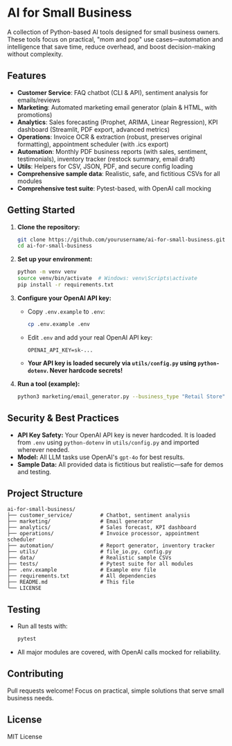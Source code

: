 # AI for Small Business

A collection of Python-based AI tools designed for small business owners. These tools focus on practical, "mom and pop" use cases—automation and intelligence that save time, reduce overhead, and boost decision-making without complexity.

## Features
- **Customer Service**: FAQ chatbot (CLI & API), sentiment analysis for emails/reviews
- **Marketing**: Automated marketing email generator (plain & HTML, with promotions)
- **Analytics**: Sales forecasting (Prophet, ARIMA, Linear Regression), KPI dashboard (Streamlit, PDF export, advanced metrics)
- **Operations**: Invoice OCR & extraction (robust, preserves original formatting), appointment scheduler (with .ics export)
- **Automation**: Monthly PDF business reports (with sales, sentiment, testimonials), inventory tracker (restock summary, email draft)
- **Utils**: Helpers for CSV, JSON, PDF, and secure config loading
- **Comprehensive sample data**: Realistic, safe, and fictitious CSVs for all modules
- **Comprehensive test suite**: Pytest-based, with OpenAI call mocking

## Getting Started

1. **Clone the repository:**
   ```sh
   git clone https://github.com/yourusername/ai-for-small-business.git
   cd ai-for-small-business
   ```
2. **Set up your environment:**
   ```sh
   python -m venv venv
   source venv/bin/activate  # Windows: venv\Scripts\activate
   pip install -r requirements.txt
   ```
3. **Configure your OpenAI API key:**
   - Copy `.env.example` to `.env`:
     ```sh
     cp .env.example .env
     ```
   - Edit `.env` and add your real OpenAI API key:
     ```env
     OPENAI_API_KEY=sk-...
     ```
   - **Your API key is loaded securely via `utils/config.py` using `python-dotenv`. Never hardcode secrets!**

4. **Run a tool (example):**
   ```sh
   python3 marketing/email_generator.py --business_type "Retail Store" --offer_description "20% off all cleaning services" --tone friendly
   ```

## Security & Best Practices
- **API Key Safety:** Your OpenAI API key is never hardcoded. It is loaded from `.env` using `python-dotenv` in `utils/config.py` and imported wherever needed.
- **Model:** All LLM tasks use OpenAI's `gpt-4o` for best results.
- **Sample Data:** All provided data is fictitious but realistic—safe for demos and testing.

## Project Structure
```
ai-for-small-business/
├── customer_service/         # Chatbot, sentiment analysis
├── marketing/                # Email generator
├── analytics/                # Sales forecast, KPI dashboard
├── operations/               # Invoice processor, appointment scheduler
├── automation/               # Report generator, inventory tracker
├── utils/                    # file_io.py, config.py
├── data/                     # Realistic sample CSVs
├── tests/                    # Pytest suite for all modules
├── .env.example              # Example env file
├── requirements.txt          # All dependencies
├── README.md                 # This file
└── LICENSE
```

## Testing
- Run all tests with:
  ```sh
  pytest
  ```
- All major modules are covered, with OpenAI calls mocked for reliability.

## Contributing
Pull requests welcome! Focus on practical, simple solutions that serve small business needs.

## License
MIT License
